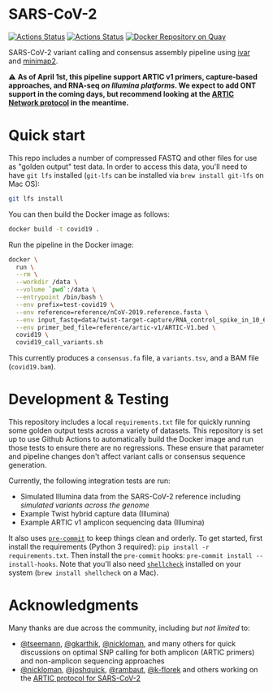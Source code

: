 # SARS-CoV-2

[![Actions Status](https://github.com/onecodex/sars-cov-2/workflows/test/badge.svg)](https://github.com/onecodex/sars-cov-2/actions) [![Actions Status](https://github.com/onecodex/sars-cov-2/workflows/pre-commit/badge.svg)](https://github.com/onecodex/sars-cov-2/actions) [![Docker Repository on Quay](https://quay.io/repository/refgenomics/covid19/status "Docker Repository on Quay")](https://quay.io/repository/refgenomics/covid19)


SARS-CoV-2 variant calling and consensus assembly pipeline using [ivar](https://github.com/andersen-lab/ivar) and [minimap2](https://github.com/lh3/minimap2).

⚠️ **As of April 1st, this pipeline support ARTIC v1 primers, capture-based approaches, and RNA-seq _on Illumina platforms_. We expect to add ONT support in the coming days, but recommend looking at the [ARTIC Network protocol](https://artic.network/ncov-2019) in the meantime.**

# Quick start

This repo includes a number of compressed FASTQ and other files for use as "golden output" test data. In order to access this data, you'll need to have `git lfs` installed (`git-lfs` can be installed via `brew install git-lfs` on Mac OS):

```sh
git lfs install
```

You can then build the Docker image as follows:

```sh
docker build -t covid19 .
```

Run the pipeline in the Docker image:

```sh
docker \
  run \
  --rm \
  --workdir /data \
  --volume `pwd`:/data \
  --entrypoint /bin/bash \
  --env prefix=test-covid19 \
  --env reference=reference/nCoV-2019.reference.fasta \
  --env input_fastq=data/twist-target-capture/RNA_control_spike_in_10_6_100k_reads.fastq.gz \
  --env primer_bed_file=reference/artic-v1/ARTIC-V1.bed \
  covid19 \
  covid19_call_variants.sh
```

This currently produces a `consensus.fa` file, a `variants.tsv`, and a BAM file (`covid19.bam`).

# Development & Testing

This repository includes a local `requirements.txt` file for quickly running some golden output tests across a variety of datasets. This repository is set up to use Github Actions to automatically build the Docker image and run those tests to ensure there are no regressions. These ensure that parameter and pipeline changes don't affect variant calls or consensus sequence generation.

Currently, the following integration tests are run:
* Simulated Illumina data from the SARS-CoV-2 reference including _simulated variants across the genome_
* Example Twist hybrid capture data (Illumina)
* Example ARTIC v1 amplicon sequencing data (Illumina)

It also uses [`pre-commit`](https://pre-commit.com/) to keep things clean and orderly. To get started, first install the requirements (Python 3 required): `pip install -r requirements.txt`. Then install the `pre-commit` hooks: `pre-commit install --install-hooks`. Note that you'll also need [`shellcheck`](https://www.shellcheck.net/) installed on your system (`brew install shellcheck` on a Mac).

# Acknowledgments

Many thanks are due across the community, including _but not limited_ to:
- [@tseemann](https://github.com/tseemann), [@gkarthik](https://github.com/gkarthik), [@nickloman](https://github.com/nickloman), and many others for quick discussions on optimal SNP calling for both amplicon (ARTIC primers) and non-amplicon sequencing approaches
- [@nickloman](https://github.com/nickloman), [@joshquick](https://github.com/joshquick), [@rambaut](https://github.com/rambaut), [@k-florek](https://github.com/k-florek) and others working on the [ARTIC protocol for SARS-CoV-2](https://github.com/artic-network/artic-ncov2019)

